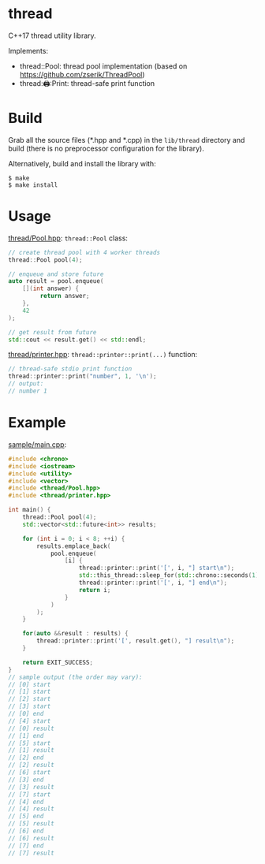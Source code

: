 # thread

C++17 thread utility library.

Implements:

* thread::Pool: thread pool implementation (based on https://github.com/zserik/ThreadPool)
* thread::printer::Print: thread-safe print function

# Build

Grab all the source files (*.hpp and *.cpp) in the `lib/thread` directory and build (there is no preprocessor configuration for the library).

Alternatively, build and install the library with:

    $ make
    $ make install

# Usage

[thread/Pool.hpp](lib/thread/Pool.hpp): `thread::Pool` class:

```c++
// create thread pool with 4 worker threads
thread::Pool pool(4);

// enqueue and store future
auto result = pool.enqueue(
    [](int answer) {
         return answer;
    },
    42
);

// get result from future
std::cout << result.get() << std::endl;
```

[thread/printer.hpp](lib/thread/printer.hpp): `thread::printer::print(...)` function:

```c++
// thread-safe stdio print function
thread::printer::print("number", 1, '\n');
// output:
// number 1
```

# Example

[sample/main.cpp](sample/main.cpp):

```c++
#include <chrono>
#include <iostream>
#include <utility>
#include <vector>
#include <thread/Pool.hpp>
#include <thread/printer.hpp>

int main() {
    thread::Pool pool(4);
    std::vector<std::future<int>> results;

    for (int i = 0; i < 8; ++i) {
        results.emplace_back(
            pool.enqueue(
                [i] {
                    thread::printer::print('[', i, "] start\n");
                    std::this_thread::sleep_for(std::chrono::seconds(1));
                    thread::printer::print('[', i, "] end\n");
                    return i;
                }
            )
        );
    }

    for(auto &&result : results) {
        thread::printer::print('[', result.get(), "] result\n");
    }

    return EXIT_SUCCESS;
}
// sample output (the order may vary):
// [0] start
// [1] start
// [2] start
// [3] start
// [0] end
// [4] start
// [0] result
// [1] end
// [5] start
// [1] result
// [2] end
// [2] result
// [6] start
// [3] end
// [3] result
// [7] start
// [4] end
// [4] result
// [5] end
// [5] result
// [6] end
// [6] result
// [7] end
// [7] result
```
